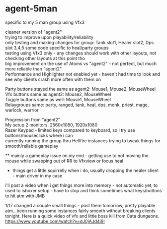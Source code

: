 # agent-5man
specific to my 5 man group using Vfx3

cleaner version of "agent2"     
trying to improve upon playability/reliability    
only testing and making changes for group: Tank slot1, Healer slot2, Dps slot 3,4,5  some code specific to heal/party groups   
testing using Vfx3 only - any changes should work with other layouts, not checking other layouts at this point tho     
big improvement on the use of Atoms vs "agent2" - not perfect, but much more reliable than "agent2"     
Performance and Highlighter not enabled yet - haven't had time to look and see why clients crash more often with them on

Party buttons stayed the same as agent2: Mouse1, Mouse2, MouseWheel     
Vfx buttons same as agent2: Mouse2, MouseWheel     
Toggle buttons same as well: Mouse1, MouseWheel     
Relaygroups same: party, ranged, tank, heal, dps, monk, priest, mage, warlock, warrior

Progression from "agent2"     
My setup 2 monitors: 2560x1080, 1920x1080     
Razer Keypad - limited keys compared to keyboard, so i try use buttons/mouseclicks where i can     
currently running the group thru Hellfire instances trying to tweak things for smooth/reliable gameplay     

** mainly a gameplay issue on my end - getting use to not moving the mouse while swapping out of RR to Vfxview or focus heal    
* things get a little squirrelly when i do, usually dropping the healer client - main driver in my case

i'll post a video when i get things more into memory - not automatic yet, to used to isboxer setup - have to stop and think sometimes what keys/buttons to hit atm with JMB

1/17 changed a couple small things - post them tomorrow, pretty playable atm...been running some instances fairly smooth without breaking clients tonight.  Here is a quick video of vfx and little boss kill from Cata dungeons.  https://www.youtube.com/watch?v=dJ0jAJd4i9I
